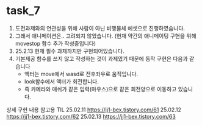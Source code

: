 # task_7

1. 도전과제와의 연관성을 위해 사람이 아닌 비행물체 에셋으로 진행하였습니다.
2. 그래서 애니메이션은.. 고려되지 않았습니다. (현재 약간의 애니메이팅 구현을 위해 movestop 함수 추가 작성중입니다)
3. 25.2.13 현재 필수 과제까지만 구현되어있습니다.
4. 기본제공 함수를 쓰지 않고 작성하는 것이 과제였기 때문에 동작 구현은 다음과 같습니다
   * 액터는 move에서 wasd로 전후좌우로 움직입니다.
   * look함수에서 액터가 회전합니다.
   * 즉 카메라와 매쉬가 같은 입력(마우스)으로 같은 회전양으로 이동하고 있습니다.

상세 구현 내용 참고용 TIL
25.02.11 https://jj1-bex.tistory.com/61
25.02.12 https://jj1-bex.tistory.com/62
25.02.13 https://jj1-bex.tistory.com/63

